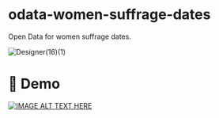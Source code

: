# odata-women-suffrage-dates

Open Data for women suffrage dates.

![Designer(16)(1)](https://github.com/adriens/odata-women-suffrage-dates/assets/5235127/c22a7958-8ee5-4869-82e8-353fb1b01cc4)

# 🍿 Demo

[![IMAGE ALT TEXT HERE](https://img.youtube.com/vi/dQI9SON4vkA/0.jpg)](https://www.youtube.com/watch?v=dQI9SON4vkA)

